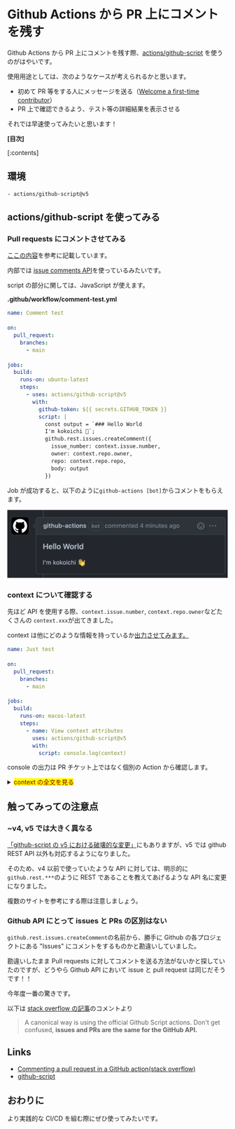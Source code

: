 # Github Actions から PR 上にコメントを残す

Github Actions から PR 上にコメントを残す際、[actions/github-script](https://github.com/actions/github-script) を使うのがはやいです。

使用用途としては、次のようなケースが考えられるかと思います。

- 初めて PR 等をする人にメッセージを送る（[Welcome a first-time contributor](https://github.com/actions/github-script#welcome-a-first-time-contributor)）
- PR 上で確認できるよう、テスト等の詳細結果を表示させる

それでは早速使ってみたいと思います！

**[目次]**

[:contents]

## 環境
```
- actions/github-script@v5
```

## actions/github-script を使ってみる

### Pull requests にコメントさせてみる

[ここの内容](https://github.com/actions/github-script#comment-on-an-issue)を参考に記載しています。

内部では [issue comments API](https://docs.github.com/en/rest/reference/issues#comments)を使っているみたいです。

script の部分に関しては、JavaScript が使えます。

**.github/workflow/comment-test.yml**

``` yaml
name: Comment test

on:
  pull_request:
    branches:
      - main

jobs:
  build:
    runs-on: ubuntu-latest
    steps:
      - uses: actions/github-script@v5
        with:
          github-token: ${{ secrets.GITHUB_TOKEN }}
          script: |
            const output = `### Hello World
            I'm kokoichi 👋`;
            github.rest.issues.createComment({
              issue_number: context.issue.number,
              owner: context.repo.owner,
              repo: context.repo.repo,
              body: output
            })

```

Job が成功すると、以下のように`github-actions [bot]`からコメントをもらえます。

![](img/comment_in_pr_from_actions.png)

### context について確認する
先ほど API を使用する際、`context.issue.number`, `context.repo.owner`などたくさんの `context.xxx`が出てきました。

context は他にどのような情報を持っているか[出力させてみます。](https://github.com/actions/github-script#print-the-available-attributes-of-context)

``` yaml
name: Just test

on:
  pull_request:
    branches:
      - main

jobs:
  build:
    runs-on: macos-latest
    steps:
      - name: View context attributes
        uses: actions/github-script@v5
        with:
          script: console.log(context)
```

console の出力は PR チケット上ではなく個別の Action から確認します。


<details>
<summary><mark><font color=darkred>context の全文を見る</font></mark>
</summary>


```
Context {
  payload: {
    action: 'synchronize',
    after: '7d046eefa006497b44f55e6d6aeb6089f04f2c78',
    before: '9ce1abca8f0488d94e7f5245b3bb6c32c1643199',
    number: 6,
    pull_request: {
      _links: [Object],
      active_lock_reason: null,
      additions: 62,
      assignee: null,
      assignees: [],
      author_association: 'OWNER',
      auto_merge: null,
      base: [Object],
      body: null,
      changed_files: 4,
      closed_at: null,
      comments: 0,
      comments_url: 'https://api.github.com/repos/kokoichi206/golang-ci-cd/issues/6/comments',
      commits: 5,
      commits_url: 'https://api.github.com/repos/kokoichi206/golang-ci-cd/pulls/6/commits',
      created_at: '2022-01-28T17:23:11Z',
      deletions: 14,
      diff_url: 'https://github.com/kokoichi206/golang-ci-cd/pull/6.diff',
      draft: false,
      head: [Object],
      html_url: 'https://github.com/kokoichi206/golang-ci-cd/pull/6',
      id: 834662214,
      issue_url: 'https://api.github.com/repos/kokoichi206/golang-ci-cd/issues/6',
      labels: [],
      locked: false,
      maintainer_can_modify: false,
      merge_commit_sha: '506d957fc28eece820b8d7770d7ef0c8f8d1f736',
      mergeable: null,
      mergeable_state: 'unknown',
      merged: false,
      merged_at: null,
      merged_by: null,
      milestone: null,
      node_id: 'PR_kwDOGwIEb84xv-9G',
      number: 6,
      patch_url: 'https://github.com/kokoichi206/golang-ci-cd/pull/6.patch',
      html_url: 'https://github.com/kokoichi206/golang-ci-cd',
      id: 453117039,
      is_template: false,
      issue_comment_url: 'https://api.github.com/repos/kokoichi206/golang-ci-cd/issues/comments{/number}',
      issue_events_url: 'https://api.github.com/repos/kokoichi206/golang-ci-cd/issues/events{/number}',
      issues_url: 'https://api.github.com/repos/kokoichi206/golang-ci-cd/issues{/number}',
      keys_url: 'https://api.github.com/repos/kokoichi206/golang-ci-cd/keys{/key_id}',
      labels_url: 'https://api.github.com/repos/kokoichi206/golang-ci-cd/labels{/name}',
      language: 'Go',
      languages_url: 'https://api.github.com/repos/kokoichi206/golang-ci-cd/languages',
      license: null,
      merges_url: 'https://api.github.com/repos/kokoichi206/golang-ci-cd/merges',
      milestones_url: 'https://api.github.com/repos/kokoichi206/golang-ci-cd/milestones{/number}',
      mirror_url: null,
      name: 'golang-ci-cd',
      node_id: 'R_kgDOGwIEbw',
      notifications_url: 'https://api.github.com/repos/kokoichi206/golang-ci-cd/notifications{?since,all,participating}',
      open_issues: 1,
      open_issues_count: 1,
      owner: [Object],
      private: false,
      pulls_url: 'https://api.github.com/repos/kokoichi206/golang-ci-cd/pulls{/number}',
      pushed_at: '2022-01-28T17:26:45Z',
      releases_url: 'https://api.github.com/repos/kokoichi206/golang-ci-cd/releases{/id}',
      size: 9,
      ssh_url: 'git@github.com:kokoichi206/golang-ci-cd.git',
      stargazers_count: 0,
      stargazers_url: 'https://api.github.com/repos/kokoichi206/golang-ci-cd/stargazers',
      statuses_url: 'https://api.github.com/repos/kokoichi206/golang-ci-cd/statuses/{sha}',
      subscribers_url: 'https://api.github.com/repos/kokoichi206/golang-ci-cd/subscribers',
      subscription_url: 'https://api.github.com/repos/kokoichi206/golang-ci-cd/subscription',
      svn_url: 'https://github.com/kokoichi206/golang-ci-cd',
      tags_url: 'https://api.github.com/repos/kokoichi206/golang-ci-cd/tags',
      teams_url: 'https://api.github.com/repos/kokoichi206/golang-ci-cd/teams',
      topics: [],
      trees_url: 'https://api.github.com/repos/kokoichi206/golang-ci-cd/git/trees{/sha}',
      updated_at: '2022-01-28T15:29:33Z',
      url: 'https://api.github.com/repos/kokoichi206/golang-ci-cd',
      visibility: 'public',
      watchers: 0,
      watchers_count: 0
    },
    sender: {
      avatar_url: 'https://avatars.githubusercontent.com/u/52474650?v=4',
      events_url: 'https://api.github.com/users/kokoichi206/events{/privacy}',
      followers_url: 'https://api.github.com/users/kokoichi206/followers',
      following_url: 'https://api.github.com/users/kokoichi206/following{/other_user}',
      gists_url: 'https://api.github.com/users/kokoichi206/gists{/gist_id}',
      gravatar_id: '',
      html_url: 'https://github.com/kokoichi206',
      id: 52474650,
      login: 'kokoichi206',
      node_id: 'MDQ6VXNlcjUyNDc0NjUw',
      organizations_url: 'https://api.github.com/users/kokoichi206/orgs',
      received_events_url: 'https://api.github.com/users/kokoichi206/received_events',
      repos_url: 'https://api.github.com/users/kokoichi206/repos',
      site_admin: false,
      starred_url: 'https://api.github.com/users/kokoichi206/starred{/owner}{/repo}',
      subscriptions_url: 'https://api.github.com/users/kokoichi206/subscriptions',
      type: 'User',
      url: 'https://api.github.com/users/kokoichi206'
    }
  },
  eventName: 'pull_request',
  sha: 'aaf9140159b0fcf7c799cb1ee38236984c6c2026',
  ref: 'refs/pull/6/merge',
  workflow: 'Just test',
  action: '__actions_github-script',
  actor: 'kokoichi206',
  job: 'build',
  runNumber: 8,
  runId: 1762790245,
  apiUrl: 'https://api.github.com',
  serverUrl: 'https://github.com',
  graphqlUrl: 'https://api.github.com/graphql'
}
```

</details>



## 触ってみっての注意点

### ~v4, v5 では大きく異なる
[「github-script の v5 における破壊的な変更」](https://github.com/actions/github-script#breaking-changes-in-v5)にもありますが、v5 では github REST API 以外も対応するようになりました。

そのため、v4 以前で使っていたような API に対しては、明示的に `github.rest.***`のように REST であることを教えてあげるような API 名に変更になりました。

複数のサイトを参考にする際は注意しましょう。

### Github API にとって issues と PRs の区別はない
`github.rest.issues.createComment`の名前から、勝手に Github の各プロジェクトにある "Issues" にコメントをするものかと勘違いしていました。

勘違いしたまま Pull requests に対してコメントを送る方法がないかと探していたのですが、どうやら Github API において issue と pull request は同じだそうです！！

今年度一番の驚きです。

以下は [stack overflow の記事](https://stackoverflow.com/questions/58066966/commenting-a-pull-request-in-a-github-action)のコメントより

> A canonical way is using the official Github Script actions. Don't get confused, **issues and PRs are the same for the GitHub API.**




## Links
- [Commenting a pull request in a GitHub action(stack overflow)](https://stackoverflow.com/questions/58066966/commenting-a-pull-request-in-a-github-action)
- [github-script](https://github.com/actions/github-script)

## おわりに
より実践的な CI/CD を組む際にぜひ使ってみたいです。
